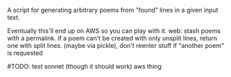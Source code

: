 A script for generating arbitrary poems from "found" lines in a given input text.

Eventually this'll end up on AWS so you can play with it.
web:
stash poems with a permalink.
if a poem can't be created with only unsplit lines, return one with split lines.
(maybe via pickle), don't reenter stuff if "another poem" is requested

#TODO:
test sonnet (though it should work)
aws thing 